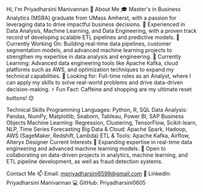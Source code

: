 Hi, I'm Priyadharsini Manivannan 👋
About Me
🎓 Master's in Business Analytics (MSBA) graduate from UMass Amherst, with a passion for leveraging data to drive impactful business decisions.
💼 Experienced in Data Analysis, Machine Learning, and Data Engineering, with a proven track record of developing scalable ETL pipelines and predictive models.
🔭 Currently Working On: Building real-time data pipelines, customer segmentation models, and advanced machine learning projects to strengthen my expertise in data analysis and engineering.
🌱 Currently Learning: Advanced data engineering tools like Apache Kafka, cloud platforms such as AWS, and optimization techniques to expand my technical capabilities.
🌟 Looking for: Full-time roles as an Analyst, where I can apply my skills to solve real-world problems and drive data-driven decision-making.
⚡ Fun Fact: Caffeine and shopping are my ultimate reset buttons! 😊

Technical Skills
Programming Languages: Python, R, SQL
Data Analysis: Pandas, NumPy, Matplotlib, Seaborn, Tableau, Power BI, SAP Business Objects
Machine Learning: Regression, Clustering, TensorFlow, Scikit-learn, NLP, Time Series Forecasting
Big Data & Cloud: Apache Spark, Hadoop, AWS (SageMaker, Redshift, Lambda)
ETL & Tools: Apache Kafka, Airflow, Alteryx Designer
Current Interests
🌱 Expanding expertise in real-time data engineering and advanced machine learning models.
🤝 Open to collaborating on data-driven projects in analytics, machine learning, and ETL pipeline development, as well as fraud detection systems.

Contact Me
📫 Email: mpriyadharsini6599@gmail.com
💼 LinkedIn: Priyadharsini Manivannan
💻 GitHub: Priyadharsini0605










